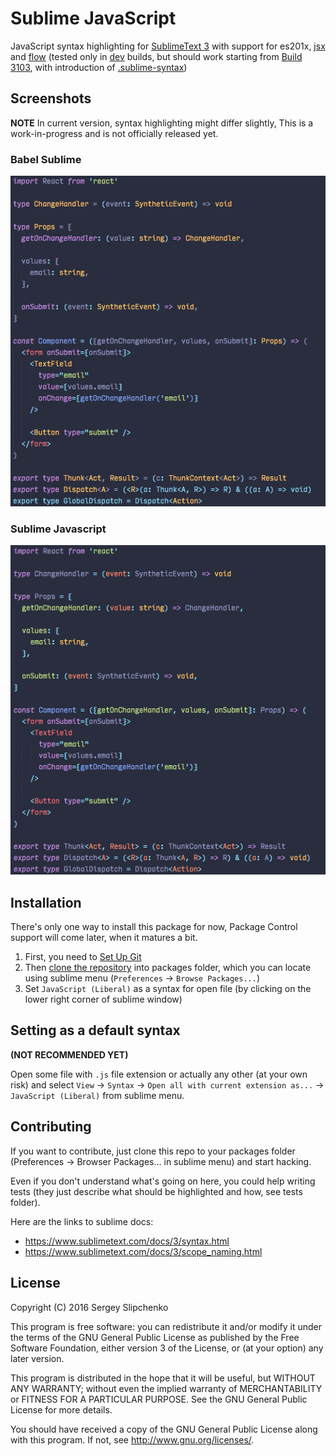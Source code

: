 # Sublime JavaScript
JavaScript syntax highlighting for [SublimeText 3](https://www.sublimetext.com/) with support for es201x, [jsx](https://jsx.github.io/) and [flow](https://flowtype.org/) (tested only in [dev](https://www.sublimetext.com/3dev) builds, but should work starting from [Build 3103](https://www.sublimetext.com/blog/articles/sublime-text-3-build-3103), with introduction of [.sublime-syntax](https://www.sublimetext.com/docs/3/syntax.html))

## Screenshots

**NOTE** In current version, syntax highlighting might differ slightly,
This is a work-in-progress and is not officially released yet.

### Babel Sublime
![Babel Sublime](/screenshots/babel-sublime.png)

### Sublime Javascript
![Sublime JavaScript](/screenshots/sublime-javascript.png)

## Installation

There's only one way to install this package for now, Package Control support will come later, when it matures a bit.

1. First, you need to [Set Up Git](https://help.github.com/articles/set-up-git/)
2. Then [clone the repository](https://help.github.com/articles/cloning-a-repository/) into packages folder, which you can locate using sublime menu (`Preferences` -> `Browse Packages...`)
3. Set `JavaScript (Liberal)` as a syntax for open file (by clicking on the lower right corner of sublime window)

## Setting as a default syntax
**(NOT RECOMMENDED YET)**

Open some file with `.js` file extension or actually any other (at your own risk) and select `View` -> `Syntax` -> `Open all with current extension as...` -> `JavaScript (Liberal)` from sublime menu.

## Contributing
If you want to contribute, just clone this repo to your packages folder (Preferences -> Browser Packages... in sublime menu) and start hacking.

Even if you don't understand what's going on here, you could help writing tests (they just describe what should be highlighted and how, see tests folder).

Here are the links to sublime docs:
* https://www.sublimetext.com/docs/3/syntax.html
* https://www.sublimetext.com/docs/3/scope_naming.html

## License
Copyright (C) 2016  Sergey Slipchenko

This program is free software: you can redistribute it and/or modify
it under the terms of the GNU General Public License as published by
the Free Software Foundation, either version 3 of the License, or
(at your option) any later version.

This program is distributed in the hope that it will be useful,
but WITHOUT ANY WARRANTY; without even the implied warranty of
MERCHANTABILITY or FITNESS FOR A PARTICULAR PURPOSE.  See the
GNU General Public License for more details.

You should have received a copy of the GNU General Public License
along with this program.  If not, see <http://www.gnu.org/licenses/>.
